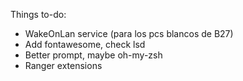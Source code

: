 
Things to-do:
- WakeOnLan service (para los pcs blancos de B27)
- Add fontawesome, check lsd
- Better prompt, maybe oh-my-zsh
- Ranger extensions
